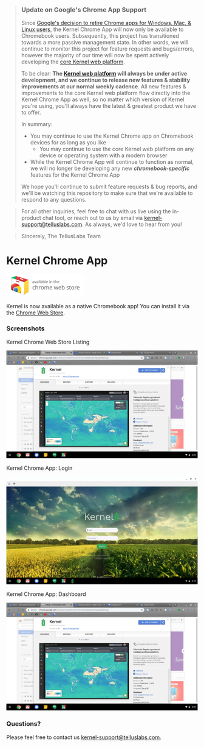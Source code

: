  > ### Update on Google's Chrome App Support
 >
 > Since [Google's decision to retire Chrome apps for Windows, Mac, & Linux users](http://bit.ly/GCB-Retiring-Chrome-Apps), the Kernel Chrome App will now only be available to Chromebook users.  Subsequently, this project has transitioned towards a more passive management state.  In other words, we will continue to monitor this project for feature requests and bugs/errors, however the majority of our time will now be spent actively developing the [core Kernel web platform](http://bit.ly/Kernel-TL).
 >
 > To be clear: **The [Kernel web platform](http://bit.ly/Kernel-TL) will always be under active development, and we continue to release new features & stability improvements at our normal weekly cadence**.  All new features & improvements to the core Kernel web platform flow directly into the Kernel Chrome App as well, so no matter which version of Kernel you're using, you'll always have the latest & greatest product we have to offer.
 >
 > In summary:
 >
 > * You may continue to use the Kernel Chrome app on Chromebook devices for as long as you like
 >   * You may continue to use the core Kernel web platform on any device or operating system with a modern browser
 > * While the Kernel Chrome App will continue to function as normal, we will no longer be developing any new ***chromebook-specific*** features for the Kernel Chrome App
 >
 > We hope you'll continue to submit feature requests & bug reports, and we'll be watching this repository to make sure that we're available to respond to any questions.

 > For all other inquiries, feel free to chat with us live using the in-product chat tool, or reach out to us by email via kernel-support@telluslabs.com.  As always, we'd love to hear from you!

 > Sincerely,
 > The TellusLabs Team

# Kernel Chrome App

[![Chrome web store badge](img/chrome_badge.png)](http://bit.ly/TL-Kernel-Chrome-App)

Kernel is now available as a native Chromebook app!  You can install it via the [Chrome Web Store](http://bit.ly/TL-Kernel-Chrome-App).

### Screenshots

Kernel Chrome Web Store Listing

![Store Example](img/examples/store_example.png)

Kernel Chrome App: Login

![Store Example](img/examples/app_example.png)

Kernel Chrome App: Dashboard

![Store Example](img/examples/store_example.png)

### Questions?

Please feel free to contact us kernel-support@telluslabs.com.
